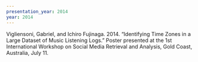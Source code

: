 ```yaml
---
presentation_year: 2014
year: 2014
---
```


Vigliensoni, Gabriel, and Ichiro Fujinaga. 2014. “Identifying Time Zones in a Large Dataset of Music Listening Logs.” Poster presented at the 1st International Workshop on Social Media Retrieval and Analysis, Gold Coast, Australia, July 11.